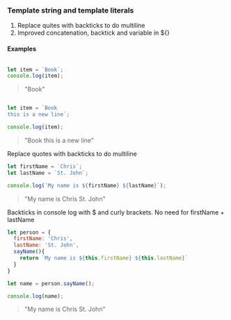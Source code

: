 ### Template string and template literals

1. Replace quites with backticks to do multiline
1. Improved concatenation, backtick and variable in ${}


#### Examples

```javascript

let item = `Book`;
console.log(item);

```

> "Book"

```javascript

let item = `Book
this is a new line`;

console.log(item);

```

>"Book
>this is a new line"

Replace quotes with backticks to do multiline

```javascript
let firstName = `Chris`;
let lastName = `St. John`;

console.log(`My name is ${firstName} ${lastName}`);
```
> "My name is Chris St. John"

Backticks in console log with $ and curly brackets. No need for firstName + lastName


```javascript
let person = {
  firstName: 'Chris',
  lastName: 'St. John',
  sayName(){
    return `My name is ${this.firstName} ${this.lastName}`
  }
}

let name = person.sayName();

console.log(name);
```
> "My name is Chris St. John"
